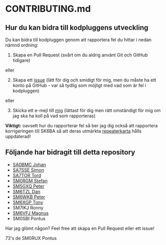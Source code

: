 # CONTRIBUTING.md

## Hur du kan bidra till kodpluggens utveckling

Du kan bidra till kodpluggen genom att rapportera fel du hittar i nedan nämnd ordning:

1. Skapa en Pull Request (svårt om du aldrig använt Git och GitHub tidigare)

eller

2. Skapa ett [issue](https://github.com/sm0rgm/at-d578uv/issues) (lätt för dig och smidigt för mig, men du måste ha ett konto på GitHub - var så tydlig som möjligt med vad som är fel i kodpluggen)

eller

3. Skicka ett e-mejl till [mig](mailto:stefan@helander.se) (lättast för dig men rätt omständigt för mig om jag ska ha koll på vad som rapporteras)

**Viktigt:** oavsett hur du rapporterar fel så ber jag dig också att rapportera korrigeringen till SK6BA så att deras utmärkta [repeaterkarta](https://sk6ba.se/repeater/karta/) hålls uppdaterad!

## Följande har bidragit till detta repository

* [SA0BMC Johan](https://github.com/johanthid)
* [SA7SSE Simon](https://github.com/simonvik)
* [SA7TOR Tord](https://github.com/SA7TOR)
* [SM0RGM Stefan](https://github.com/sm0rgm)
* [SM5GXQ Peter](https://github.com/sm5gxq)
* [SM6TZL Dan](https://sk6ba.se/repeater/karta)
* [SM6WKB Peter](https://github.com/Ubsurb)
* [SM6XGP Tony](https://github.com/SM6XGP)
* SM7IKJ Ronny
* [SM6VFJ Magnus](https://github.com/sm6vfj)
* SM0SBI Pontus

Har jag glömt någon? Feel free att skapa en Pull Request eller ett issue!

73's de SM0RUX Pontus
